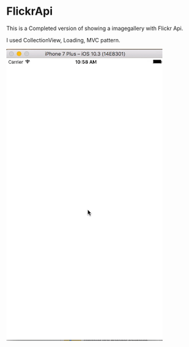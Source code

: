 # FlickrApi


This is a Completed version of showing a imagegallery with Flickr Api.

I used CollectionView, Loading, MVC pattern.

![Ths finished App](https://github.com/Saayaman/ImageStorage/blob/master/FlickrApp.gif)
